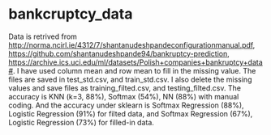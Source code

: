 # bankcruptcy_data
Data is retrived from http://norma.ncirl.ie/4312/7/shantanudeshpandeconfigurationmanual.pdf, https://github.com/shantanudeshpande94/bankruptcy-prediction, https://archive.ics.uci.edu/ml/datasets/Polish+companies+bankruptcy+data#.
I have used column mean and row mean to fill in the missing value. The files are saved in test_std.csv, and train_std.csv.
I also delete the missing values and save files as training_filted.csv, and testing_filted.csv.
The accuracy is KNN (k=3, 88%), Softmax (54%), NN (88%) with manual coding. And the accuracy under sklearn is Softmax Regression (88%), Logistic Regression (91%) for filted data, and Softmax Regression (67%), Logistic Regression (73%) for filled-in data.
